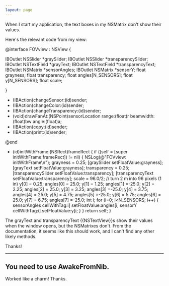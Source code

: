 ```yaml
---
layout: page
---
```




When I start my application, the text boxes in my NSMatrix don't show their values. 

Here's the relevant code from my view: 

    
@interface FOVview : NSView {

IBOutlet NSSlider *graySlider;
IBOutlet NSSlider *transparencySlider;
IBOutlet NSTextField *grayText;
IBOutlet NSTextField *transparencyText;
IBOutlet NSMatrix *sensorAngles;
IBOutlet NSMatrix *sensorY;
float grayness;
float transparency;
float angles[N_SENSORS];
float y[N_SENSORS];
float scale;

}

- (IBAction)changeSensor:(id)sender;
- (IBAction)changeColor:(id)sender;
- (IBAction)changeTransparency:(id)sender;
- (void)drawFanAt:(NSPoint)sensorLocation range:(float)r beamwidth:(float)bw angle:(float)a;
- (IBAction)copy:(id)sender;
- (IBAction)print:(id)sender;

@end

- (id)initWithFrame:(NSRect)frameRect
{
	if ((self = [super initWithFrame:frameRect]) != nil) {
		NSLog(@"FOVview: initWithFrame\n");
		grayness = 0.25;
		[graySlider setFloatValue:grayness];
		[grayText setFloatValue:grayness];
		transparency = 0.25;
		[transparencySlider setFloatValue:transparency];
		[transparencyText setFloatValue:transparency];
		scale = 96.0/2; // turn 2 m into 96 pixels (1 in)
		y[0] = 0.25; angles[0] = 25.0;
		y[1] = 1.25; angles[1] =-25.0;
		y[2] = 2.25; angles[2] = 25.0;
		y[3] = 3.25; angles[3] =-25.0;
		y[4] = 3.75; angles[4] = 25.0;
		y[5] = 4.75; angles[5] =-25.0;
		y[6] = 5.75; angles[6] = 25.0;
		y[7] = 6.75; angles[7] =-25.0;
		int i;
		for (i=0; i<N_SENSORS; i++) {
			sensorAngles cellWithTag:i] setFloatValue:angles[i;
			sensorY cellWithTag:i] setFloatValue:y[i;
		}
	}
	return self;
}


The     grayText and     transparencyText {{NSTextView}}s show their values when the window opens, but the     NSMatrixes don't.  From the documentation, it seems like this should work, and I can't find any other likely methods. 

Thanks!

----
You need to use AwakeFromNib.
----
Worked like a charm! Thanks.
